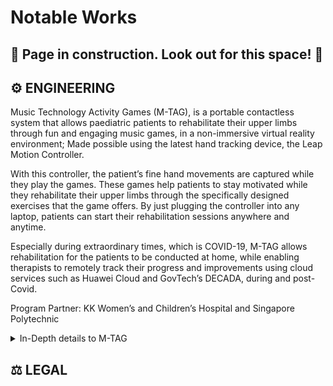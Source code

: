 # Notable Works


## 🚧 Page in construction. Look out for this space! 🚧

## ⚙️ ENGINEERING
Music Technology Activity Games (M-TAG), is a portable contactless system that allows paediatric patients to rehabilitate their upper limbs through fun and engaging music games, in a non-immersive virtual reality environment; Made possible using the latest hand tracking device, the Leap Motion Controller. 

With this controller, the patient’s fine hand movements are captured while they play the games. These games help patients to stay motivated while they rehabilitate their upper limbs through the specifically designed exercises that the game offers. By just plugging the controller into any laptop, patients can start their rehabilitation sessions anywhere and anytime. 

Especially during extraordinary times, which is COVID-19, M-TAG allows rehabilitation for the patients to be conducted at home, while enabling therapists to remotely track their progress and improvements using cloud services such as Huawei Cloud and GovTech’s DECADA, during and post-Covid.

Program Partner: KK Women’s and Children’s Hospital and Singapore Polytechnic

<details>

<summary>In-Depth details to M-TAG</summary>

M-TAG was built on research showing gamified rehabilitation's beneficial effects on paediatric upper limb rehabilitation. Taking inspiration from classic arcade games, this system uses music, gamification and data analysis to help patients stay motivated and engaged.

M-TAG is split into 2 sections: Patient-oriented games and Therapist-oriented games. 

Under the Patient-oriented games, patients get to play songs within a game crafted for upper limb rehabilitation exercises. Moreover, they can choose their exercises, hand use, song choice and game speed to suit their motor abilities. The games are Speedy Car and Fighter Plane. 

  - Speedy Car targets a patient’s lateral and medial rotation of their shoulder as well as the pronation and supination of their wrist respectively. It enables them to play a song by collecting music coins and avoiding obstacles with a car controlled by their upper limb movements. For every music coin collected, a note of the song will be played; this continues until the patient completes the song or reaches the finish line. 

  - Fighter Plane targets the patient’s flexion and extension of their elbow and shoulder respectively by using their upper limbs to virtually navigate through an asteroid-filled space in a fighter plane. Additionally, the patient can grasp their hands to play a part of a song when they encounter a wall obstacle.

Both patient-oriented games are able to extract patient motion data such as maximum rotation angle and lateral velocity from the Leap Motion device and save it to a local CSV file and DECADA cloud. Moreover, a bespoke application, Intelligent Bot System (IBS) will be able to seek patient records and show their progress analysis.

Under the Therapist-oriented games, the Sound Machine game acts as a tool for the therapist to help their patients express themselves through music. This section was made with research on Pattern Sensory Enhancement (PSE) that helps patients improve their motor control through sound patterns.

  - Within Sound Machine, there are 2 sub-games: Audio Manipulator and Drum Machine. Audio Manipulator manipulates sounds (pitch/volume) based on the patient’s hand pitch and rotation, while Drum Machine acts as a virtual snare drum for patients to use during therapy.

**Note**: Patients are not required to be musically proficient to play the games, but rather enjoy the process of rehabilitating through learning and playing music.

</details>


## ⚖️ LEGAL




